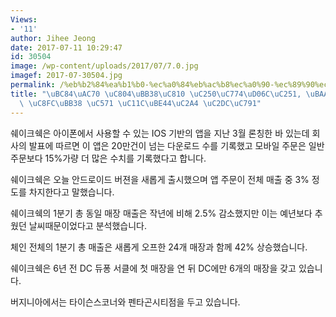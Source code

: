 ```yaml
---
Views:
- '11'
author: Jihee Jeong
date: 2017-07-11 10:29:47
id: 30504
image: /wp-content/uploads/2017/07/7.0.jpg
imagef: 2017-07-30504.jpg
permalink: /%eb%b2%84%ea%b1%b0-%ec%a0%84%eb%ac%b8%ec%a0%90-%ec%89%90%ec%9d%b4%ed%81%ac%ec%89%91-%eb%aa%a8%eb%b0%94%ec%9d%bc-%ec%a3%bc%eb%ac%b8-%ec%95%b1-%ec%84%9c%eb%b9%84%ec%8a%a4-%ec%8b%9c%ec%9e%91/
title: "\uBC84\uAC70 \uC804\uBB38\uC810 \uC250\uC774\uD06C\uC251, \uBAA8\uBC14\uC77C\
  \ \uC8FC\uBB38 \uC571 \uC11C\uBE44\uC2A4 \uC2DC\uC791"
---
```


쉐이크쉑은 아이폰에서 사용할 수 있는 IOS 기반의 앱을 지난 3월 론칭한 바 있는데 회사의 발표에 따르면 이 앱은 20만건이 넘는 다운로드 수를 기록했고 모바일 주문은 일반 주문보다 15%가량 더 많은 수치를 기록했다고 합니다.

쉐이크쉑은 오늘 안드로이드 버젼을 새롭게 출시했으며 앱 주문이 전체 매출 중 3% 정도를 차지한다고 말했습니다.

쉐이크쉑의 1분기 총 동일 매장 매출은 작년에 비해 2.5% 감소했지만 이는 예년보다 추웠던 날씨때문이었다고 분석했습니다.

체인 전체의 1분기 총 매출은 새롭게 오프한 24개 매장과 함께 42% 상승했습니다.

쉐이크쉑은 6년 전 DC 듀퐁 서클에 첫 매장을 연 뒤 DC에만 6개의 매장을 갖고 있습니다.

버지니아에서는 타이슨스코너와 펜타곤시티점을 두고 있습니다.